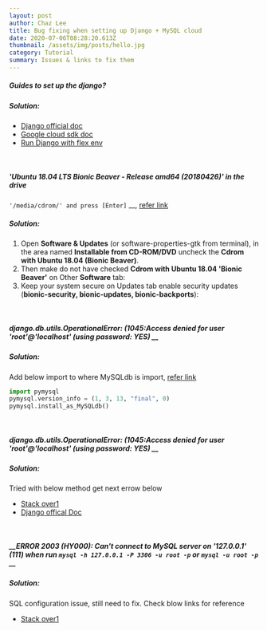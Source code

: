 ```yaml
---
layout: post
author: Chaz Lee
title: Bug fixing when setting up Django + MySQL cloud
date: 2020-07-06T08:28:20.613Z
thumbnail: /assets/img/posts/hello.jpg
category: Tutorial
summary: Issues & links to fix them
---
```

#####  __Guides to set up the django?__
#####   Solution: 
-  [Django official doc](https://docs.djangoproject.com/en/2.1/ref/settings/#auth-password-validators)
-  [Google cloud sdk doc](https://cloud.google.com/sdk/docs)
-  [Run Django with flex env](https://cloud.google.com/python/django/flexible-environment)


&nbsp;
&nbsp;
##### 'Ubuntu 18.04 LTS _Bionic Beaver_ - Release amd64 (20180426)' in the drive
  ```'/media/cdrom/' and press [Enter]``` __, [refer link](https://askubuntu.com/questions/1056309/i-cant-install-any-new-software-i-keep-getting-this-message)
#####   Solution: 
1.  Open __Software & Updates__ (or software-properties-gtk from terminal), in the area named __Installable from CD-ROM/DVD__ uncheck the __Cdrom with Ubuntu 18.04 (Bionic Beaver)__.
2.  Then make do not have checked __Cdrom with Ubuntu 18.04 'Bionic Beaver'__ on Other __Software__ tab:
3.  Keep your system secure on Updates tab enable security updates (__bionic-security, bionic-updates, bionic-backports__):

&nbsp;
&nbsp;
##### django.db.utils.OperationalError: (1045:Access denied for user 'root'@'localhost' (using password: YES) __
#####   Solution: 
Add below import to where MySQLdb is import, [refer link](https://stackoverflow.com/questions/55657752/django-installing-mysqlclient-error-mysqlclient-1-3-13-or-newer-is-required)
```python
import pymysql
pymysql.version_info = (1, 3, 13, "final", 0)
pymysql.install_as_MySQLdb()
```

&nbsp;
&nbsp;
##### django.db.utils.OperationalError: (1045:Access denied for user 'root'@'localhost' (using password: YES) __
#####   Solution: 
Tried with below method get next errow below
-  [Stack over1](https://stackoverflow.com/questions/33750895/django-db-utils-operationalerror-1045-access-denied-for-user-userlocalh)
-  [Django offical Doc](https://docs.djangoproject.com/en/2.1/topics/auth/passwords/#password-validation)


&nbsp;
&nbsp;
#####  __ERROR 2003 (HY000): Can't connect to MySQL server on '127.0.0.1' (111) when run ```mysql -h 127.0.0.1 -P 3306 -u root -p``` or ```mysql -u root -p``` __
#####   Solution: 
SQL configuration issue, still need to fix. Check blow links for reference
-  [Stack over1](https://stackoverflow.com/questions/11657829/error-2002-hy000-cant-connect-to-local-mysql-server-through-socket-var-run)


